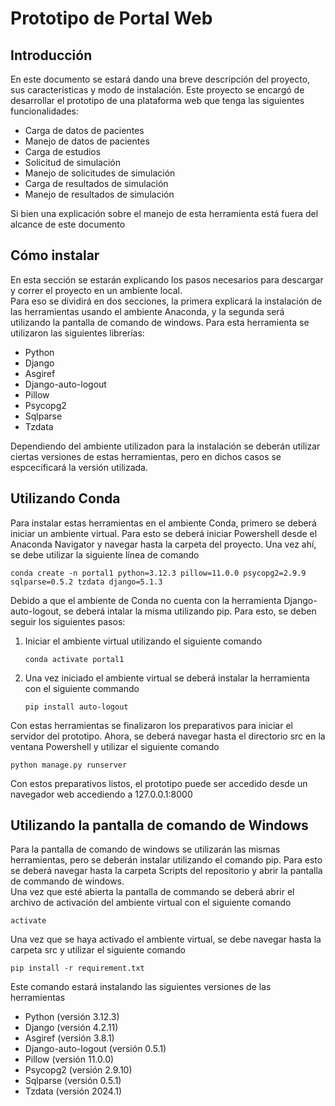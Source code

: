 # Prototipo de Portal Web
## Introducción
En este documento se estará dando una breve descripción del proyecto, sus características y modo de instalación. Este proyecto se encargó de desarrollar el prototipo de una plataforma web que tenga las siguientes funcionalidades:<br>
+ Carga de datos de pacientes
+ Manejo de datos de pacientes
+ Carga de estudios
+ Solicitud de simulación
+ Manejo de solicitudes de simulación
+ Carga de resultados de simulación
+ Manejo de resultados de simulación <br>

Si bien una explicación sobre el manejo de esta herramienta está fuera del alcance de este documento

## Cómo instalar
En esta sección se estarán explicando los pasos necesarios para descargar y correr el proyecto en un ambiente local.<br>
Para eso se dividirá en dos secciones, la primera explicará la instalación de las herramientas usando el ambiente Anaconda, y la segunda será utilizando la pantalla de comando de windows.
Para esta herramienta se utilizaron las siguientes librerías:
* Python
* Django
* Asgiref 
* Django-auto-logout 
* Pillow 
* Psycopg2
* Sqlparse
* Tzdata<br>

Dependiendo del ambiente utilizadon para la instalación se deberán utilizar ciertas versiones de estas herramientas, pero en dichos casos se espcecificará la versión utilizada.<br>
## Utilizando Conda
Para instalar estas herramientas en el ambiente Conda, primero se deberá iniciar un ambiente virtual. Para esto se deberá iniciar Powershell desde el Anaconda Navigator y navegar hasta la carpeta del proyecto. Una vez ahí, se debe utilizar la siguiente línea de comando
```
conda create -n portal1 python=3.12.3 pillow=11.0.0 psycopg2=2.9.9 sqlparse=0.5.2 tzdata django=5.1.3
```
Debido a que el ambiente de Conda no cuenta con la herramienta Django-auto-logout, se deberá intalar la misma utilizando pip. Para esto, se deben seguir los siguientes pasos:

1. Iniciar el ambiente virtual utilizando el siguiente comando
   ```
   conda activate portal1
   ```
2. Una vez iniciado el ambiente virtual se deberá instalar la herramienta con el siguiente commando
   ```
   pip install auto-logout
   ```
Con estas herramientas se finalizaron los preparativos para iniciar el servidor del prototipo. Ahora, se deberá navegar hasta el directorio src en la ventana Powershell y utilizar el siguiente comando

```
python manage.py runserver
```
Con estos preparativos listos, el prototipo puede ser accedido desde un navegador web accediendo a 127.0.0.1:8000

## Utilizando la pantalla de comando de Windows
Para la pantalla de comando de windows se utilizarán las mismas herramientas, pero se deberán instalar utilizando el comando pip. Para esto se deberá navegar hasta la carpeta Scripts del repositorio y abrir la pantalla de commando de windows.<br>
Una vez que esté abierta la pantalla de commando se deberá abrir el archivo de activación del ambiente virtual con el siguiente comando
```
activate
```
Una vez que se haya activado el ambiente virtual, se debe navegar hasta la carpeta src y utilizar el siguiente comando
```
pip install -r requirement.txt
```
Este comando estará instalando las siguientes versiones de las herramientas
* Python (versión 3.12.3)
* Django (versión 4.2.11)
* Asgiref (versión 3.8.1)
* Django-auto-logout (versión 0.5.1)
* Pillow (versión 11.0.0)
* Psycopg2 (versión 2.9.10)
* Sqlparse (versión 0.5.1)
* Tzdata (versión 2024.1)
  
